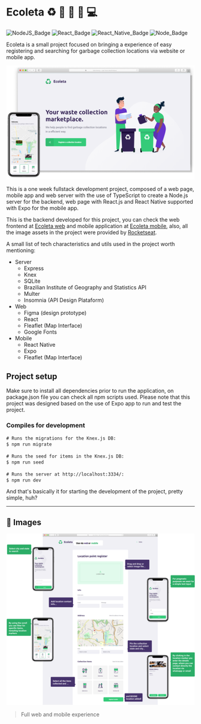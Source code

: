 # Ecoleta :recycle: :satellite: :purple_heart: :iphone: :computer:

![NodeJS_Badge][server_nodejs_badge] ![React_Badge][web_react_badge] ![React_Native_Badge][mobile_react-native_badge] ![Node_Badge][node_version_badge]

Ecoleta is a small project focused on bringing a experience of easy registering and searching for garbage collection locations via website or mobile app.

<img src="./assets/main_title.png" />

This is a one week fullstack development project, composed of a web page, mobile app and web server with the use of TypeScript to create a Node.js server for the backend, web page with React.js and React Native supported with Expo for the mobile app.

This is the backend developed for this project, you can check the web frontend at [Ecoleta web](https://github.com/Francozeira/nlw_web) and mobile application at [Ecoleta mobile](https://github.com/Francozeira/nlw_mobo), also, all the image assets in the project were provided by [Rocketseat](https://rocketseat.com.br/).

A small list of tech characteristics and utils used in the project worth mentioning:

- Server
    - Express
    - Knex
    - SQLite
    - Brazilian Institute of Geography and Statistics API
    - Multer
    - Insomnia (API Design Plataform)
- Web
    - Figma (design prototype)
    - React
    - Fleaflet (Map Interface)
    - Google Fonts
- Mobile
    - React Native
    - Expo
    - Fleaflet (Map Interface)

## Project setup

Make sure to install all dependencies prior to run the application, on package.json file you can check all npm scripts used. Please note that this project was designed based on the use of Expo app to run and test the project.


### Compiles for development

```
# Runs the migrations for the Knex.js DB:
$ npm run migrate

# Runs the seed for items in the Knex.js DB:
$ npm run seed

# Runs the server at http://localhost:3334/:
$ npm run dev
```

And that's basically it for starting the development of the project, pretty simple, huh?

------------

## :art: Images

<img src="./assets/full_use.png" />

> Full web and mobile experience

<!-- Badges -->

[node_version_badge]: https://img.shields.io/badge/node-12.17.0-green

[web_react_badge]: https://img.shields.io/badge/web-react-blue

[mobile_react-native_badge]: https://img.shields.io/badge/mobile-react%20native-blueviolet

[server_nodejs_badge]: https://img.shields.io/badge/server-nodejs-important
